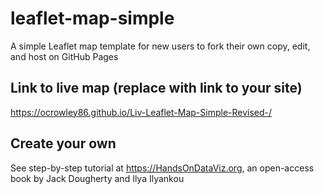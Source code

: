 # leaflet-map-simple
A simple Leaflet map template for new users to fork their own copy, edit, and host on GitHub Pages

## Link to live map (replace with link to your site)
https://ocrowley86.github.io/Liv-Leaflet-Map-Simple-Revised-/

## Create your own
See step-by-step tutorial at https://HandsOnDataViz.org, an open-access book by Jack Dougherty and Ilya Ilyankou
